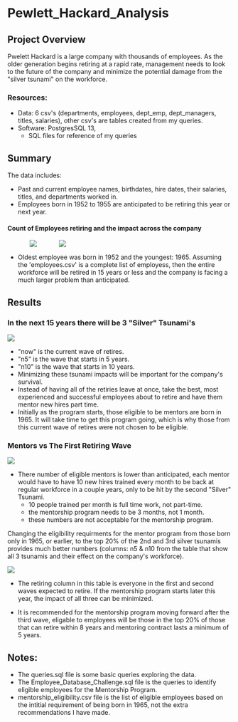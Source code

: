 # Pewlett_Hackard_Analysis

## Project Overview
Pwelett Hackard is a large company with thousands of employees. As the older generation begins retiring at a rapid rate, management needs to look to the future of the company and minimize the potential damage from the "silver tsunami" on the workforce. 

### Resources:
  -  Data: 6 csv's (departments, employees, dept_emp, dept_managers, titles, salaries), other csv's are tables created from my queries.
  -  Software: PostgresSQL 13,
      -  SQL files for reference of my queries


## Summary 
The data includes: 
  - Past and current employee names, birthdates, hire dates, their salaries, titles, and departments worked in. 
  - Employees born in 1952 to 1955 are anticipated to be retiring this year or next year.
#### Count of Employees retiring and the impact across the company
<img src='Queries/total_retiring_by_department.png' style='float:left;margin:0px 50px'> 

![](/Queries/total_retiring_by_position.png)

  - Oldest employee was born in 1952 and the youngest: 1965. Assuming the 'employees.csv' is a complete list of employess, then the entire workforce will be retired in 15 years or less and the company is facing a much larger problem than anticipated. 

## Results  
### In the next 15 years there will be 3 "Silver" Tsunami's
  ![](/Queries/multiple_silver_tsunami_waves.png)
- "now" is the current wave of retires.
- "n5" is the wave that starts in 5 years.
- "n10" is the wave that starts in 10 years.
-  Minimizing these tsunami impacts will be important for the company's survival.
-  Instead of having all of the retiries leave at once, take the best, most experienced and successful employees about to retire and have them mentor new hires part time.
- Initially as the program starts, those eligible to be mentors are born in 1965. It will take time to get this program going, which is why those from this current wave of retires were not chosen to be eligible.

### Mentors vs The First Retiring Wave
![](/Queries/mentorship.png)
- There number of eligible mentors is lower than anticipated, each mentor would have to have 10 new hires trained every month to be back at regular workforce in a couple years, only to be hit by the second "Silver" Tsunami. 
  - 10 people trained per month is full time work, not part-time. 
  - the mentorship program needs to be 3 months, not 1 month.
  - these numbers are not acceptable for the mentorship program.  

Changing the eligibility requirments for the mentor program from those born only in 1965, or earlier, to the top 20% of the 2nd and 3rd silver tsunamis provides much better numbers (columns: n5 & n10 from the table that show all 3 tsunamis and their effect on the company's workforce).

![](/Queries/recommended_mentors.png)

- The retiring column in this table is everyone in the first and second waves expected to retire. If the mentorship program starts later this year, the impact of all three can be minimized.

- It is recommended for the mentorship program moving forward after the third wave, eligable to employees will be those in the top 20% of those that can retire within 8 years and mentoring contract lasts a minimum of 5 years.

## Notes:
- The queries.sql file is some basic queries exploring the data. 
- The Employee_Database_Challenge.sql file is the queries to identify eligible employees for the Mentorship Program.
- mentorship_eligibility.csv file is the list of eligible employees based on the intitial requirement of being born in 1965, not the extra recommendations I have made.


